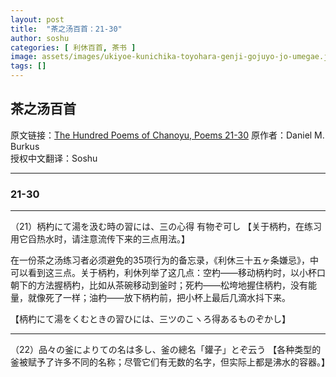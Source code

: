 ```yaml
---
layout: post
title:  "茶之汤百首：21-30"
author: soshu
categories: [ 利休百首, 茶书 ]
image: assets/images/ukiyoe-kunichika-toyohara-genji-gojuyo-jo-umegae.jpg
tags: []
---
```


## 茶之汤百首

原文链接：[The Hundred Poems of Chanoyu, Poems 21-30](https://chanoyu-to-wa.tumblr.com/post/21490705265/the-hundred-poems-of-chanoyu-poems-21-30)
原作者：Daniel M. Burkus  
授权中文翻译：Soshu

----

### 21-30

----

（21）柄杓にて湯を汲む時の習には、三の心得 有物ぞ可し 【关于柄杓，在练习用它舀热水时，请注意流传下来的三点用法。】

在一份茶之汤练习者必须避免的35项行为的备忘录，《利休三十五ヶ条嫌忌》，中可以看到这三点。关于柄杓，利休列举了这几点：空杓——移动柄杓时，以小杯口朝下的方法握柄杓，比如从茶碗移动到釜时；死杓——松垮地握住柄杓，没有能量，就像死了一样；油杓——放下柄杓前，把小杯上最后几滴水抖下来。

【柄杓にて湯をくむときの習ひには、三ツのこヽろ得あるものぞかし】

----

（22）品々の釜によりての名は多し、釜の總名「鑵子」とぞ云う 【各种类型的釜被赋予了许多不同的名称；尽管它们有无数的名字，但实际上都是沸水的容器。】
